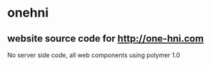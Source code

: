 # onehni
## website source code for http://one-hni.com

No server side code, all web components using polymer 1.0
